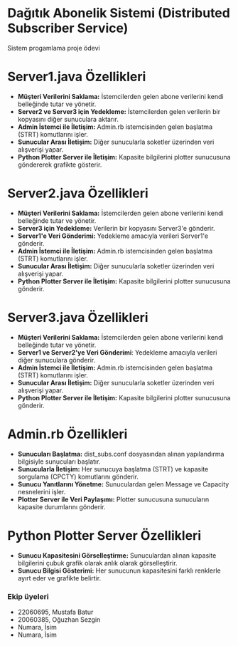 # Dağıtık Abonelik Sistemi (Distributed Subscriber Service)

Sistem progamlama proje ödevi


# Server1.java Özellikleri
+ **Müşteri Verilerini Saklama:** İstemcilerden gelen abone verilerini kendi belleğinde tutar ve yönetir.
+ **Server2 ve Server3 için Yedekleme:** İstemcilerden gelen verilerin bir kopyasını diğer sunuculara aktarır.
+ **Admin İstemci ile İletişim:** Admin.rb istemcisinden gelen başlatma (STRT) komutlarını işler.
+ **Sunucular Arası İletişim:** Diğer sunucularla soketler üzerinden veri alışverişi yapar.
+ **Python Plotter Server ile İletişim:**  Kapasite bilgilerini plotter sunucusuna göndererek grafikte gösterir.

# Server2.java Özellikleri
+ **Müşteri Verilerini Saklama:** İstemcilerden gelen abone verilerini kendi belleğinde tutar ve yönetir.
+ **Server3 için Yedekleme:** Verilerin bir kopyasını Server3'e gönderir.
+ **Server1'e Veri Gönderimi:** Yedekleme amacıyla verileri Server1'e gönderir.
+ **Admin İstemci ile İletişim:** Admin.rb istemcisinden gelen başlatma (STRT) komutlarını işler.
+ **Sunucular Arası İletişim:** Diğer sunucularla soketler üzerinden veri alışverişi yapar.
+ **Python Plotter Server ile İletişim:** Kapasite bilgilerini plotter sunucusuna gönderir.

# Server3.java Özellikleri
+ **Müşteri Verilerini Saklama:** İstemcilerden gelen abone verilerini kendi belleğinde tutar ve yönetir.
+ **Server1 ve Server2'ye Veri Gönderimi**: Yedekleme amacıyla verileri diğer sunuculara gönderir.
+ **Admin İstemci ile İletişim:** Admin.rb istemcisinden gelen başlatma (STRT) komutlarını işler.
+ **Sunucular Arası İletişim:** Diğer sunucularla soketler üzerinden veri alışverişi yapar.
+ **Python Plotter Server ile İletişim:** Kapasite bilgilerini plotter sunucusuna gönderir.


# Admin.rb Özellikleri
+ **Sunucuları Başlatma:** dist_subs.conf dosyasından alınan yapılandırma bilgisiyle sunucuları başlatır.
+ **Sunucularla İletişim:** Her sunucuya başlatma (STRT) ve kapasite sorgulama (CPCTY) komutlarını gönderir.
+ **Sunucu Yanıtlarını Yönetme:** Sunuculardan gelen Message ve Capacity nesnelerini işler.
+ **Plotter Server ile Veri Paylaşımı:** Plotter sunucusuna sunucuların kapasite durumlarını gönderir.

# Python Plotter Server Özellikleri
+ **Sunucu Kapasitesini Görselleştirme:** Sunuculardan alınan kapasite bilgilerini çubuk grafik olarak anlık olarak görselleştirir.
+ **Sunucu Bilgisi Gösterimi:** Her sunucunun kapasitesini farklı renklerle ayırt eder ve grafikte belirtir.


### Ekip üyeleri

- 22060695, Mustafa Batur
- 20060385, Oğuzhan Sezgin
- Numara, İsim
- Numara, İsim

